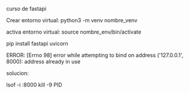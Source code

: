 curso de fastapi

Crear entorno virtual: python3 -m venv nombre_venv

activa entorno virtual: source nombre_env/bin/activate

pip install fastapi uvicorn


ERROR:  [Errno 98] error while attempting to bind on address ('127.0.0.1', 8000): address already in use

solucion:

lsof -i :8000
kill -9 PID

